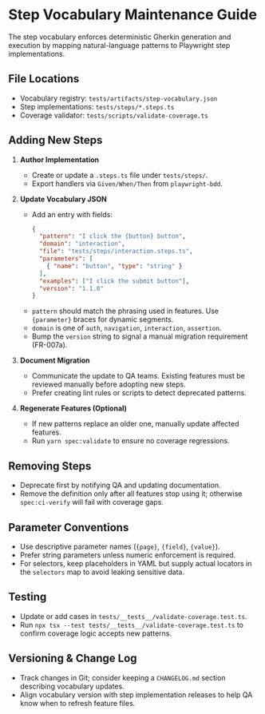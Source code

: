 # Step Vocabulary Maintenance Guide

The step vocabulary enforces deterministic Gherkin generation and execution by mapping natural-language patterns to Playwright step implementations.

## File Locations

- Vocabulary registry: `tests/artifacts/step-vocabulary.json`
- Step implementations: `tests/steps/*.steps.ts`
- Coverage validator: `tests/scripts/validate-coverage.ts`

## Adding New Steps

1. **Author Implementation**
   - Create or update a `.steps.ts` file under `tests/steps/`.
   - Export handlers via `Given/When/Then` from `playwright-bdd`.

2. **Update Vocabulary JSON**
   - Add an entry with fields:
     ```json
     {
       "pattern": "I click the {button} button",
       "domain": "interaction",
       "file": "tests/steps/interaction.steps.ts",
       "parameters": [
         { "name": "button", "type": "string" }
       ],
       "examples": ["I click the submit button"],
       "version": "1.1.0"
     }
     ```
   - `pattern` should match the phrasing used in features. Use `{parameter}` braces for dynamic segments.
   - `domain` is one of `auth`, `navigation`, `interaction`, `assertion`.
   - Bump the `version` string to signal a manual migration requirement (FR-007a).

3. **Document Migration**
   - Communicate the update to QA teams. Existing features must be reviewed manually before adopting new steps.
   - Prefer creating lint rules or scripts to detect deprecated patterns.

4. **Regenerate Features (Optional)**
   - If new patterns replace an older one, manually update affected features.
   - Run `yarn spec:validate` to ensure no coverage regressions.

## Removing Steps

- Deprecate first by notifying QA and updating documentation.
- Remove the definition only after all features stop using it; otherwise `spec:ci-verify` will fail with coverage gaps.

## Parameter Conventions

- Use descriptive parameter names (`{page}`, `{field}`, `{value}`).
- Prefer string parameters unless numeric enforcement is required.
- For selectors, keep placeholders in YAML but supply actual locators in the `selectors` map to avoid leaking sensitive data.

## Testing

- Update or add cases in `tests/__tests__/validate-coverage.test.ts`.
- Run `npx tsx --test tests/__tests__/validate-coverage.test.ts` to confirm coverage logic accepts new patterns.

## Versioning & Change Log

- Track changes in Git; consider keeping a `CHANGELOG.md` section describing vocabulary updates.
- Align vocabulary version with step implementation releases to help QA know when to refresh feature files.
